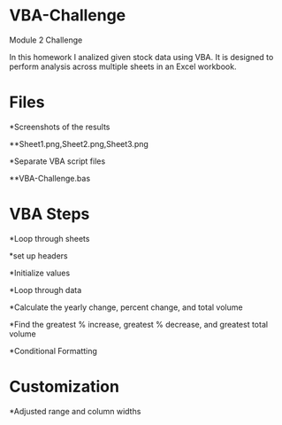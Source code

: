 # VBA-Challenge
Module 2 Challenge

In this homework I analized given stock data using VBA. It is designed to perform analysis across multiple sheets in an Excel workbook.

# Files
*Screenshots of the results

  **Sheet1.png,Sheet2.png,Sheet3.png
  
*Separate VBA script files

  **VBA-Challenge.bas

# VBA Steps
*Loop through sheets

*set up headers

*Initialize values 

*Loop through data

*Calculate the yearly change, percent change, and total volume

*Find the greatest % increase, greatest % decrease, and greatest total volume

*Conditional Formatting

# Customization
*Adjusted range and column widths
